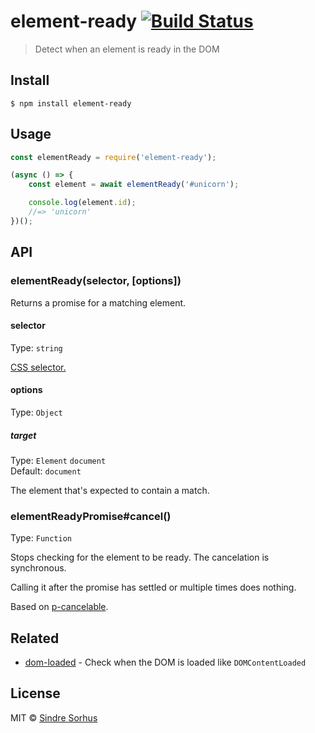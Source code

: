 # element-ready [![Build Status](https://travis-ci.org/sindresorhus/element-ready.svg?branch=master)](https://travis-ci.org/sindresorhus/element-ready)

> Detect when an element is ready in the DOM


## Install

```
$ npm install element-ready
```


## Usage

```js
const elementReady = require('element-ready');

(async () => {
	const element = await elementReady('#unicorn');

	console.log(element.id);
	//=> 'unicorn'
})();
```


## API

### elementReady(selector, [options])

Returns a promise for a matching element.

#### selector

Type: `string`

[CSS selector.](https://developer.mozilla.org/en-US/docs/Web/Guide/CSS/Getting_Started/Selectors)

#### options

Type: `Object`

##### target

Type: `Element` `document`<br>
Default: `document`

The element that's expected to contain a match.

### elementReadyPromise#cancel()

Type: `Function`

Stops checking for the element to be ready. The cancelation is synchronous.

Calling it after the promise has settled or multiple times does nothing.

Based on [p-cancelable](https://github.com/sindresorhus/p-cancelable).


## Related

- [dom-loaded](https://github.com/sindresorhus/dom-loaded) - Check when the DOM is loaded like `DOMContentLoaded`


## License

MIT © [Sindre Sorhus](https://sindresorhus.com)
